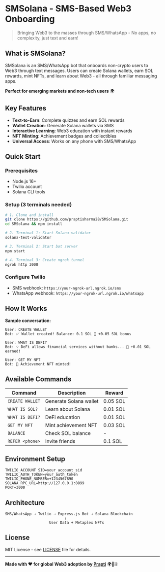 # SMSolana - SMS-Based Web3 Onboarding
> Bringing Web3 to the masses through SMS/WhatsApp - No apps, no complexity, just text and earn!

## What is SMSolana?
SMSolana is an SMS/WhatsApp bot that onboards non-crypto users to Web3 through text messages. Users can create Solana wallets, earn SOL rewards, mint NFTs, and learn about Web3 - all through familiar messaging apps.

**Perfect for emerging markets and non-tech users** 🌍

## Key Features
- **Text-to-Earn**: Complete quizzes and earn SOL rewards
- **Wallet Creation**: Generate Solana wallets via SMS
- **Interactive Learning**: Web3 education with instant rewards
- **NFT Minting**: Achievement badges and collectibles
- **Universal Access**: Works on any phone with SMS/WhatsApp

## Quick Start

### Prerequisites
- Node.js 16+
- Twilio account
- Solana CLI tools

### Setup (3 terminals needed)
```bash
# 1. Clone and install
git clone https://github.com/praptisharma28/SMSolana.git
cd SMSolana && npm install

# 2. Terminal 1: Start Solana validator
solana-test-validator

# 3. Terminal 2: Start bot server
npm start

# 4. Terminal 3: Create ngrok tunnel
ngrok http 3000
```

### Configure Twilio
- SMS webhook: `https://your-ngrok-url.ngrok.io/sms`
- WhatsApp webhook: `https://your-ngrok-url.ngrok.io/whatsapp`

## How It Works
**Sample conversation:**
```
User: CREATE WALLET
Bot: ✅ Wallet created! Balance: 0.1 SOL 🎁 +0.05 SOL bonus

User: WHAT IS DEFI?
Bot: 💡 DeFi allows financial services without banks... 🎁 +0.01 SOL earned!

User: GET MY NFT
Bot: 🎉 Achievement NFT minted!
```

## Available Commands
| Command | Description | Reward |
|---------|-------------|---------|
| `CREATE WALLET` | Generate Solana wallet | 0.05 SOL |
| `WHAT IS SOL?` | Learn about Solana | 0.01 SOL |
| `WHAT IS DEFI?` | DeFi education | 0.01 SOL |
| `GET MY NFT` | Mint achievement NFT | 0.03 SOL |
| `BALANCE` | Check SOL balance | - |
| `REFER <phone>` | Invite friends | 0.1 SOL |

## Environment Setup
```env
TWILIO_ACCOUNT_SID=your_account_sid
TWILIO_AUTH_TOKEN=your_auth_token
TWILIO_PHONE_NUMBER=+1234567890
SOLANA_RPC_URL=http://127.0.0.1:8899
PORT=3000
```

## Architecture
```
SMS/WhatsApp → Twilio → Express.js Bot → Solana Blockchain
                           ↓
                    User Data + Metaplex NFTs
```

## License
MIT License - see [LICENSE](LICENSE) file for details.

---
**Made with ❤️ for global Web3 adoption by [Prapti](https://github.com/praptisharma28)** 🌍📱⛓️
